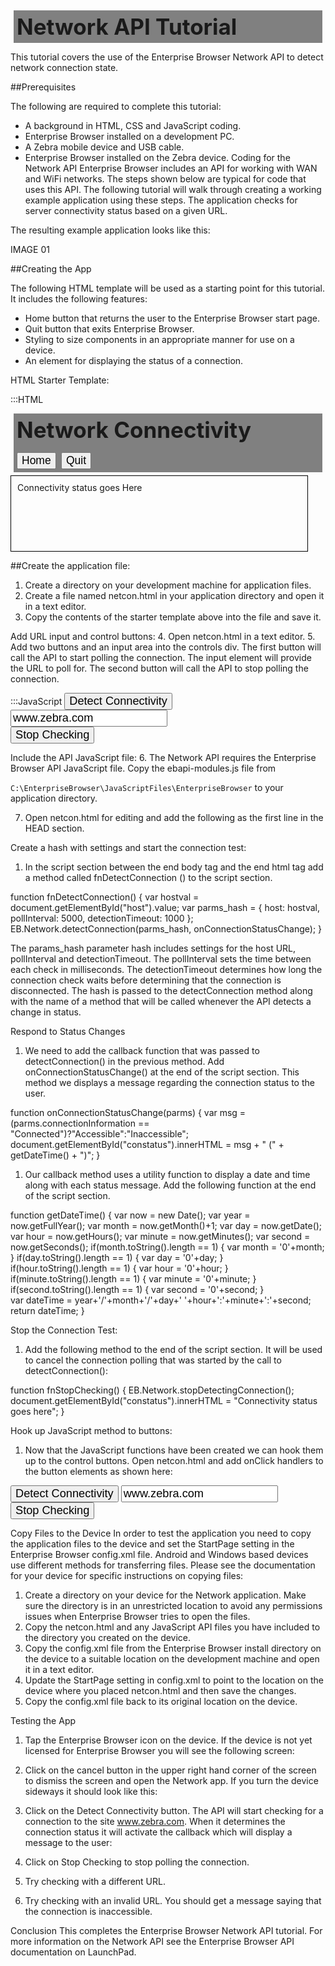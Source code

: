﻿# Network API Tutorial

This tutorial covers the use of the Enterprise Browser Network API to detect network connection state.

##Prerequisites

The following are required to complete this tutorial:

* A background in HTML, CSS and JavaScript coding. 
* Enterprise Browser installed on a development PC. 
* A Zebra mobile device and USB cable.
* Enterprise Browser installed on the Zebra device. 
Coding for the Network API
Enterprise Browser includes an API for working with WAN and WiFi networks. The steps shown below are typical for code that uses this API. The following tutorial will walk through creating a working example application using these steps. The application checks for server connectivity status based on a given URL.  

The resulting example application looks like this:


IMAGE 01  


##Creating the App

The following HTML template will be used as a starting point for this tutorial. It includes the following features:
* Home button that returns the user to the Enterprise Browser start page. 
* Quit button that exits Enterprise Browser. 
* Styling to size components in an appropriate manner for use on a device. 
* An element for displaying the status of a connection.

HTML Starter Template:

  :::HTML
  <HTML>
  <HEAD>
  <style>
  h1{font-size:2.5em;background-color:gray;margin:5px;padding:5px;}
  h1 button{font-size:.5em;}
  input{font-size:1.3em;}
  button{font-size:1.3em;}
  #content{width:90%;border:black 1px solid;min-height:100px;padding:10px;}
  </style>
  </HEAD>
  <BODY>
  <h1>Network Connectivity<br/>
  <button onclick="window.location.href='./index.html'">Home</button>
  <button onclick="EB.Application.quit();">Quit</button>
  </h1>
  <div id=controls >
  </div>
  <div id=content >
   <span id=constatus >Connectivity status goes Here</span>
  </div>
  </BODY>
  <SCRIPT>
  </SCRIPT>
  </HTML>


##Create the application file:

1. Create a directory on your development machine for application files. 
2. Create a file named netcon.html in your application directory and open it in a text editor.
3. Copy the contents of the starter template above into the file and save it.

Add URL input and control buttons:
4. Open netcon.html in a text editor.
5. Add two buttons and an input area into the controls div. The first button will call the API to start polling the connection. The input element will provide the URL to poll for. The second button will call the API to stop polling the connection. 

  :::JavaScript
  <button>Detect Connectivity</button>
  <input type=text  id="host" value = "www.zebra.com"><br/>
  <button>Stop Checking</button>


Include the API JavaScript file:
6. The Network API requires the Enterprise Browser API JavaScript file. Copy the ebapi-modules.js file from 

`C:\EnterpriseBrowser\JavaScriptFiles\EnterpriseBrowser` to your application directory.

7. Open netcon.html for editing and add the following as the first line in the HEAD section. 


<script type="text/javascript" charset="utf-8" src="./ebapi-modules.js"></script>


Create a hash with settings and start the connection test: 
1. In the script section between the end body tag and the end html tag add a method called fnDetectConnection () to the script section. 


function fnDetectConnection() {
  var hostval = document.getElementById("host").value;
  var parms_hash = {
    host: hostval,
    pollInterval: 5000,
    detectionTimeout: 1000
  };
  EB.Network.detectConnection(parms_hash, onConnectionStatusChange);
}        


The params_hash parameter hash includes settings for the host URL, pollInterval and detectionTimeout. The pollInterval sets the time between each check in milliseconds. The detectionTimeout determines how long the connection check waits before determining that the connection is disconnected. 
The hash is passed to the detectConnection method along with the name of a method that will be called whenever the API detects a change in status. 


Respond to Status Changes
1. We need to add the callback function that was passed to detectConnection() in the previous method. Add onConnectionStatusChange() at the end of the script section. This method we displays a message regarding the connection status to the user.  


function onConnectionStatusChange(parms) {
  var msg = (parms.connectionInformation  == "Connected")?"Accessible":"Inaccessible";
  document.getElementById("constatus").innerHTML = msg + " (" + getDateTime() + ")";
}


1. Our callback method uses a utility function to display a date and time along with each status message. Add the following function at the end of the script section.


function getDateTime() {
    var now     = new Date(); 
    var year    = now.getFullYear();
    var month   = now.getMonth()+1; 
    var day     = now.getDate();
    var hour    = now.getHours();
    var minute  = now.getMinutes();
    var second  = now.getSeconds(); 
    if(month.toString().length == 1) {
        var month = '0'+month;
    }
    if(day.toString().length == 1) {
        var day = '0'+day;
    }   
    if(hour.toString().length == 1) {
        var hour = '0'+hour;
    }
    if(minute.toString().length == 1) {
        var minute = '0'+minute;
    }
    if(second.toString().length == 1) {
        var second = '0'+second;
    }   
    var dateTime = year+'/'+month+'/'+day+' '+hour+':'+minute+':'+second;   
     return dateTime;
}


Stop the Connection Test:
1. Add the following method to the end of the script section. It will be used to cancel the connection polling that was started by the call to detectConnection():


function fnStopChecking() {
  EB.Network.stopDetectingConnection();
  document.getElementById("constatus").innerHTML = "Connectivity status goes here";
}


Hook up JavaScript method to buttons: 
1. Now that the JavaScript functions have been created we can hook them up to the control buttons.  Open netcon.html and add onClick handlers to the button elements as shown here:


<button onClick="fnDetectConnection()">Detect Connectivity</button>
<input type=text  id="host" value = "www.zebra.com"><br/>
<button onClick="fnStopChecking()">Stop Checking</button>


Copy Files to the Device
In order to test the application you need to copy the application files to the device and set the StartPage setting in the Enterprise Browser config.xml file. Android and Windows based devices use different methods for transferring files. Please see the documentation for your device for specific instructions on copying files:
1. Create a directory on your device for the Network application. Make sure the directory is in an unrestricted location to avoid any permissions issues when Enterprise Browser tries to open the files. 
2. Copy the netcon.html and any JavaScript API files you have included to the directory you created on the device. 
3. Copy the config.xml file from the Enterprise Browser install directory on the device to a suitable location on the development machine and open it in a text editor. 
4. Update the StartPage setting in config.xml to point to the location on the device where you placed netcon.html and then save the changes. 
5. Copy the config.xml file back to its original location on the device.  


Testing the App
1. Tap the Enterprise Browser icon on the device. If the device is not yet licensed for Enterprise Browser you will see the following screen:


  
  



1. Click on the cancel button in the upper right hand corner of the screen to dismiss the screen and open the Network app. If you turn the device sideways it should look like this:


     


1. Click on the Detect Connectivity button. The API will start checking for a connection to the site www.zebra.com. When it determines the connection status it will activate the callback which will display a message to the user:


     


1. Click on Stop Checking to stop polling the connection.


    




1. Try checking with a different URL. 


  



1. Try checking with an invalid URL. You should get a message saying that the connection is inaccessible.


   






Conclusion
This completes the Enterprise Browser Network API tutorial.  For more information on the Network API see the Enterprise Browser API documentation on LaunchPad.